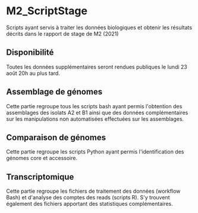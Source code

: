 # M2_ScriptStage
Scripts ayant servis à traiter les données biologiques et obtenir les résultats décrits dans le rapport de stage de M2 (2021)

## Disponibilité
Toutes les données supplémentaires seront rendues publiques le lundi 23 août 20h au plus tard.

## Assemblage de génomes
Cette partie regroupe tous les scripts bash ayant permis l'obtention des assemblages des isolats A2 et B1 ainsi que des données complémentaires sur les manipulations non automatisées effectuées sur les assemblages.
## Comparaison de génomes
Cette partie regroupe les scripts Python ayant permis l'identification des génomes core et accessoire.
## Transcriptomique
Cette partie regroupe les fichiers de traitement des données (workflow Bash) et d'analyse des comptes des reads (scripts R). S'y trouvent également des fichiers apportant des statistiques complémentaires.

